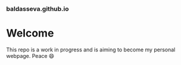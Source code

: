 ### baldasseva.github.io

# Welcome

This repo is a work in progress and is aiming to become my personal webpage. Peace :smile:
